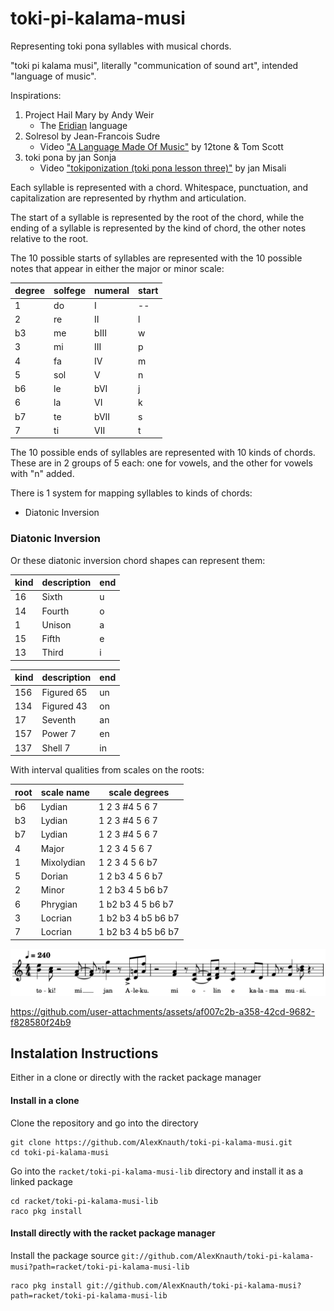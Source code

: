 # toki-pi-kalama-musi
Representing toki pona syllables with musical chords.

"toki pi kalama musi", literally "communication of sound art", intended "language of music".

Inspirations:
1. Project Hail Mary by Andy Weir
   * The [Eridian](http://www.galactanet.com/eridian/) language
2. Solresol by Jean-Francois Sudre
   * Video ["A Language Made Of Music"](https://www.youtube.com/watch?v=oyC4lLTOyL8) by 12tone & Tom Scott
3. toki pona by jan Sonja
   * Video ["tokiponization (toki pona lesson three)"](https://www.youtube.com/watch?v=oZpA_XA5FmU&list=PLuYLhuXt4HrQwIDV7FBkA8zApw0pnEJrX&index=3) by jan Misali

Each syllable is represented with a chord.
Whitespace, punctuation, and capitalization are represented by rhythm and articulation.

The start of a syllable is represented by the root of the chord,
while the ending of a syllable is represented by the kind of chord,
the other notes relative to the root.

The 10 possible starts of syllables are represented with the 10 possible notes that appear in either the major or minor scale:

 degree | solfege | numeral  | start
--------|---------|----------|-------
   1    |   do    |    I     | --
   2    |   re    |    II    | l
  b3    |   me    |   bIII   | w
   3    |   mi    |    III   | p
   4    |   fa    |    IV    | m
   5    |   sol   |    V     | n
  b6    |   le    |   bVI    | j
   6    |   la    |    VI    | k
  b7    |   te    |   bVII   | s
   7    |   ti    |    VII   | t


The 10 possible ends of syllables are represented with 10 kinds of chords.
These are in 2 groups of 5 each:
one for vowels, and the other for vowels with "n" added.

There is 1 system for mapping syllables to kinds of chords:
 - Diatonic Inversion

### Diatonic Inversion

Or these diatonic inversion chord shapes can represent them:

 kind | description | end
------|-------------|------
 16   | Sixth       | u
 14   | Fourth      | o
 1    | Unison      | a
 15   | Fifth       | e
 13   | Third       | i

 kind | description | end
------|-------------|-----
 156  | Figured 65  | un
 134  | Figured 43  | on
 17   | Seventh     | an
 157  | Power 7     | en
 137  | Shell 7     | in

With interval qualities from scales on the roots:

 root  | scale name | scale degrees
-------|------------|---------------------
  b6   | Lydian     | 1  2  3 #4  5  6  7
  b3   | Lydian     | 1  2  3 #4  5  6  7
  b7   | Lydian     | 1  2  3 #4  5  6  7
   4   | Major      | 1  2  3  4  5  6  7
   1   | Mixolydian | 1  2  3  4  5  6 b7
   5   | Dorian     | 1  2 b3  4  5  6 b7
   2   | Minor      | 1  2 b3  4  5 b6 b7
   6   | Phrygian   | 1 b2 b3  4  5 b6 b7
   3   | Locrian    | 1 b2 b3  4 b5 b6 b7
   7   | Locrian    | 1 b2 b3  4 b5 b6 b7

![introduction chords-in-C](https://raw.githubusercontent.com/AlexKnauth/toki-pi-kalama-musi/refs/heads/main/examples/introduction.chords-in-C-1.png)



https://github.com/user-attachments/assets/af007c2b-a358-42cd-9682-f828580f24b9



## Instalation Instructions

Either in a clone or directly with the racket package manager

#### Install in a clone

Clone the repository and go into the directory

```
git clone https://github.com/AlexKnauth/toki-pi-kalama-musi.git
cd toki-pi-kalama-musi
```

Go into the `racket/toki-pi-kalama-musi-lib` directory and install it as a linked package

```
cd racket/toki-pi-kalama-musi-lib
raco pkg install
```

#### Install directly with the racket package manager

Install the package source `git://github.com/AlexKnauth/toki-pi-kalama-musi?path=racket/toki-pi-kalama-musi-lib`

```
raco pkg install git://github.com/AlexKnauth/toki-pi-kalama-musi?path=racket/toki-pi-kalama-musi-lib
```

